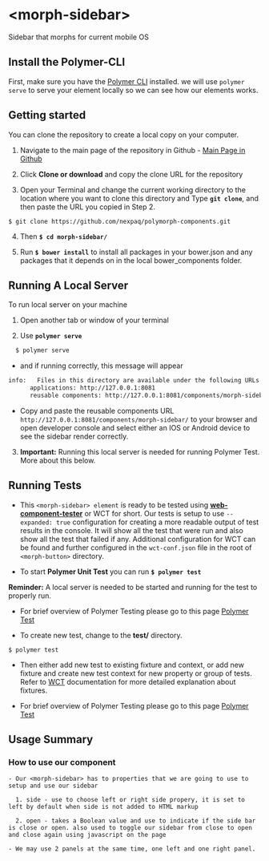 # \<morph-sidebar\>

  Sidebar that morphs for current mobile OS

## Install the Polymer-CLI

  First, make sure you have the [Polymer CLI](https://www.npmjs.com/package/polymer-cli) installed. we will use `polymer serve` to serve your element locally so we can see how our elements works. 

## Getting started

  You can clone the repository to create a local copy on your computer.

  1. Navigate to the main page of the repository in Github - [Main Page in Github][Main Page]

  2. Click **Clone or download** and copy the clone URL for the repository

  3. Open your Terminal and change the current working directory to the location where you want to clone this directory and Type **`git clone`**, and then paste the URL you copied in Step 2.
  ```
  $ git clone https://github.com/nexpaq/polymorph-components.git
  ```

  4. Then **`$ cd morph-sidebar/`**

  5. Run **`$ bower install`** to install all packages in your bower.json and any packages that it depends on in the local bower_components folder.
  
## Running A Local Server

  To run local server on your machine

  1. Open another tab  or window of your terminal

  2. Use **`polymer serve`** 

  ```bash
    $ polymer serve
  ```

  - and if running correctly, this message will appear

  ```bash
  info:   Files in this directory are available under the following URLs
        applications: http://127.0.0.1:8081
        reusable components: http://127.0.0.1:8081/components/morph-sidebar/
  ```

  - Copy and paste the reusable components URL `http://127.0.0.1:8081/components/morph-sidebar/` to your browser and open developer console and select either an IOS or Android device to see the sidebar render correctly.

  3. **Important:** Running this local server is needed for running Polymer Test. More about this below. 


## Running Tests
  - This `<morph-sidebar> element` is ready to be tested using [**web-component-tester**][WCT] or WCT for short. Our tests is setup to use `--expanded: true` configuration for creating a more readable output of test results in the console. It will show all the test that were run and also show all the test that failed if any. Additional configuration for WCT can be found and further configured in the `wct-conf.json` file in the root of `<morph-button>` directory.

  - To start **Polymer Unit Test** you can run **`$ polymer test`** 

  **Reminder:** A local server is needed to be started and running for the test to properly run. 

  - For brief overview of Polymer Testing please go to this page [Polymer Test][Polymer Test]

  - To create new test, change to the **test/** directory.

  ```
  $ polymer test
  ```

  - Then either add new test to existing fixture and context, or add new fixture and create new test context for new property or group of tests. Refer to [WCT][WCT] documentation for more detailed explanation about fixtures. 

  - For brief overview of Polymer Testing please go to this page [Polymer Test][Polymer Test]

## Usage Summary

  ### How to use our **<morph-sidebar>** component

    - Our <morph-sidebar> has to properties that we are going to use to setup and use our sidebar

      1. side - use to choose left or right side propery, it is set to left by default when side is not added to HTML markup

      2. open - takes a Boolean value and use to indicate if the side bar is close or open. also used to toggle our sidebar from close to open and close again using javascript on the page

    - We may use 2 panels at the same time, one left and one right panel.







[Main Page]: https://github.com/nexpaq/polymorph-components

[WCT]: https://github.com/Polymer/web-component-tester  

[Polymer Test]: https://www.polymer-project.org/2.0/docs/tools/tests

[Main Page]: https://github.com/nexpaq/polymorph-components